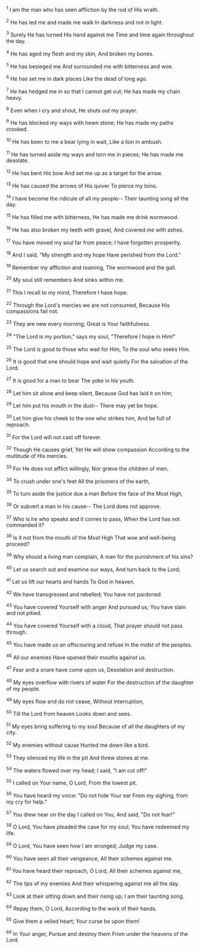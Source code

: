 <sup>1</sup> 
I am the man who has seen affliction by the rod of His wrath. 

<sup>2</sup> 
He has led me and made me walk In darkness and not in light. 

<sup>3</sup> 
Surely He has turned His hand against me Time and time again throughout the day. 

<sup>4</sup> 
He has aged my flesh and my skin, And broken my bones. 

<sup>5</sup> 
He has besieged me And surrounded me with bitterness and woe. 

<sup>6</sup> 
He has set me in dark places Like the dead of long ago. 

<sup>7</sup> 
He has hedged me in so that I cannot get out; He has made my chain heavy. 

<sup>8</sup> 
Even when I cry and shout, He shuts out my prayer. 

<sup>9</sup> 
He has blocked my ways with hewn stone; He has made my paths crooked. 

<sup>10</sup> 
He has been to me a bear lying in wait, Like a lion in ambush. 

<sup>11</sup> 
He has turned aside my ways and torn me in pieces; He has made me desolate. 

<sup>12</sup> 
He has bent His bow And set me up as a target for the arrow. 

<sup>13</sup> 
He has caused the arrows of His quiver To pierce my loins. 

<sup>14</sup> 
I have become the ridicule of all my people-- Their taunting song all the day. 

<sup>15</sup> 
He has filled me with bitterness, He has made me drink wormwood. 

<sup>16</sup> 
He has also broken my teeth with gravel, And covered me with ashes. 

<sup>17</sup> 
You have moved my soul far from peace; I have forgotten prosperity. 

<sup>18</sup> 
And I said, "My strength and my hope Have perished from the Lord." 

<sup>19</sup> 
Remember my affliction and roaming, The wormwood and the gall. 

<sup>20</sup> 
My soul still remembers And sinks within me. 

<sup>21</sup> 
This I recall to my mind, Therefore I have hope. 

<sup>22</sup> 
Through the Lord's mercies we are not consumed, Because His compassions fail not. 

<sup>23</sup> 
They are new every morning; Great is Your faithfulness. 

<sup>24</sup> 
"The Lord is my portion," says my soul, "Therefore I hope in Him!" 

<sup>25</sup> 
The Lord is good to those who wait for Him, To the soul who seeks Him. 

<sup>26</sup> 
It is good that one should hope and wait quietly For the salvation of the Lord. 

<sup>27</sup> 
It is good for a man to bear The yoke in his youth. 

<sup>28</sup> 
Let him sit alone and keep silent, Because God has laid it on him; 

<sup>29</sup> 
Let him put his mouth in the dust-- There may yet be hope. 

<sup>30</sup> 
Let him give his cheek to the one who strikes him, And be full of reproach. 

<sup>31</sup> 
For the Lord will not cast off forever. 

<sup>32</sup> 
Though He causes grief, Yet He will show compassion According to the multitude of His mercies. 

<sup>33</sup> 
For He does not afflict willingly, Nor grieve the children of men. 

<sup>34</sup> 
To crush under one's feet All the prisoners of the earth, 

<sup>35</sup> 
To turn aside the justice due a man Before the face of the Most High, 

<sup>36</sup> 
Or subvert a man in his cause-- The Lord does not approve. 

<sup>37</sup> 
Who is he who speaks and it comes to pass, When the Lord has not commanded it? 

<sup>38</sup> 
Is it not from the mouth of the Most High That woe and well-being proceed? 

<sup>39</sup> 
Why should a living man complain, A man for the punishment of his sins? 

<sup>40</sup> 
Let us search out and examine our ways, And turn back to the Lord; 

<sup>41</sup> 
Let us lift our hearts and hands To God in heaven. 

<sup>42</sup> 
We have transgressed and rebelled; You have not pardoned. 

<sup>43</sup> 
You have covered Yourself with anger And pursued us; You have slain and not pitied. 

<sup>44</sup> 
You have covered Yourself with a cloud, That prayer should not pass through. 

<sup>45</sup> 
You have made us an offscouring and refuse In the midst of the peoples. 

<sup>46</sup> 
All our enemies Have opened their mouths against us. 

<sup>47</sup> 
Fear and a snare have come upon us, Desolation and destruction. 

<sup>48</sup> 
My eyes overflow with rivers of water For the destruction of the daughter of my people. 

<sup>49</sup> 
My eyes flow and do not cease, Without interruption, 

<sup>50</sup> 
Till the Lord from heaven Looks down and sees. 

<sup>51</sup> 
My eyes bring suffering to my soul Because of all the daughters of my city. 

<sup>52</sup> 
My enemies without cause Hunted me down like a bird. 

<sup>53</sup> 
They silenced my life in the pit And threw stones at me. 

<sup>54</sup> 
The waters flowed over my head; I said, "I am cut off!" 

<sup>55</sup> 
I called on Your name, O Lord, From the lowest pit. 

<sup>56</sup> 
You have heard my voice: "Do not hide Your ear From my sighing, from my cry for help." 

<sup>57</sup> 
You drew near on the day I called on You, And said, "Do not fear!" 

<sup>58</sup> 
O Lord, You have pleaded the case for my soul; You have redeemed my life. 

<sup>59</sup> 
O Lord, You have seen how I am wronged; Judge my case. 

<sup>60</sup> 
You have seen all their vengeance, All their schemes against me. 

<sup>61</sup> 
You have heard their reproach, O Lord, All their schemes against me, 

<sup>62</sup> 
The lips of my enemies And their whispering against me all the day. 

<sup>63</sup> 
Look at their sitting down and their rising up; I am their taunting song. 

<sup>64</sup> 
Repay them, O Lord, According to the work of their hands. 

<sup>65</sup> 
Give them a veiled heart; Your curse be upon them! 

<sup>66</sup> 
In Your anger, Pursue and destroy them From under the heavens of the Lord.